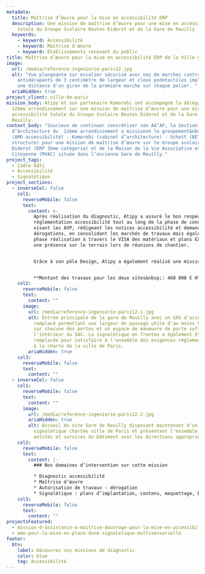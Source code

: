 ```yaml
---
metadata:
  title: Maîtrise d’œuvre pour la mise en accessibilité ERP
  description: Une mission de maîtrise d’œuvre pour une mise en accessibilité
    totale du Groupe Scolaire Bouton Diderot et de la Gare de Reuilly
  keywords:
    - keyword: Accessibilité
    - keyword: Maîtrise d'œuvre
    - keyword: Etablissements recevant du public
title: Maîtrise d’œuvre pour la mise en accessibilité ERP de la Ville de Paris (12ème)
image:
  url: /media/reference-ingenierie-paris12.jpg
  alt: "Vue plongeante sur escalier sécurisé avec nez de marches contrastés et
    antidérapants de 3 centimètre de largeur et clous podotactiles implanté à
    une distance d'un giron de la première marche sur chaque palier. "
  ariaHidden: true
project_client: ville-de-paris
mission_body: Atipy et son partenaire Komorebi ont accompagné la délégation du
  12ème arrondissement sur une mission de maîtrise d’œuvre pour une mise en
  accessibilité totale du Groupe Scolaire Bouton Diderot et de la Gare de
  Reuilly.
context_body: "Soucieux de continuer concrétiser son Ad’AP, la Section locale
  d’Architecture du  12ème arrondissement a missionné le groupement&nbsp;: Atipy
  (AMO accessibilité) - Komorebi (cabinet d’architecture) - Schott (BET
  structure) pour une mission de maîtrise d’œuvre sur le Groupe scolaire Bouton
  Diderot (ERP 3ème catégorie) et de la Maison de la Vie Associative et
  Citoyenne (MVAC) située dans l’ancienne Gare de Reuilly."
project_tags:
  - Cadre bâti
  - Accessibilité
  - Signalétique
project_sections:
  - inverseCol: false
    col1:
      reverseMobile: false
      text:
        content: >-
          Après réalisation du diagnostic, Atipy a assuré le bon respect de la
          réglementation accessibilité tout au long de la phase de conception en
          visant les AVP, rédigeant les notices accessibilité et demandes de
          dérogations, en consolidant les marchés de travaux mais également en
          phase réalisation à travers le VISA des matériaux et plans EXE et par
          une présence sur le terrain lors de réunions de chantier.


          Grâce à son pôle Design, Atipy a également réalisé une mission signalétique complète allant de la définition des contenus, plans d’implantation jusqu’à la réalisation des BAT sur la Gare de Reuilly. 


          **Montant des travaux pour les deux sites&nbsp;: 460 000 € HT**
    col2:
      reverseMobile: false
      text:
        content: ""
      image:
        url: /media/reference-ingenierie-paris12-1.jpg
        alt: Entrée principale de la gare de Reuilly avec un SAS d'accès entièrement
          remplacé permettant une largeur de passage utile d'au moins 0,83 mètre
          sur chacune des portes et un espace de manœuvre de porte suffisant à
          l'intérieur du SAS. La signalétique en fronton a également été
          remplacée pour satisfaire à l'ensemble des exigences réglementaires et
          à la charte de la ville de Paris.
        ariaHidden: true
    col3:
      reverseMobile: false
      text:
        content: ""
  - inverseCol: false
    col1:
      reverseMobile: false
      text:
        content: ""
      image:
        url: /media/reference-ingenierie-paris12-2.jpg
        ariaHidden: true
        alt: Accueil du site Gare de Reuilly disposant maintenant d'un totem
          signalétique chartée ville de Paris et présentant l'ensemble des
          entités et services du bâtiment avec les directions appropriées.
    col2:
      reverseMobile: false
      text:
        content: |-
          ### Nos domaines d’intervention sur cette mission

          * Diagnostic accessibilité 
          * Maîtrise d’œuvre 
          * Autorisation de travaux - dérogation
          * Signalétique : plans d’implantation, contenu, maquettage, BAT
    col3:
      reverseMobile: false
      text:
        content: ""
projectsFeatured:
  - mission-d-assistance-a-maitrise-douvrage-pour-la-mise-en-accessibilite-d-erp
  - amo-pour-la-mise-en-place-dune-signaletique-multisensorielle
footer:
  btn:
    label: Découvrez nos missions de diagnostic
    color: blue
    tag: Accessibilité
---
```

